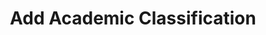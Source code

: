 ---
layout: default
title: Add Academic Classification
forward: academic-classifications#add-academic-classification
---